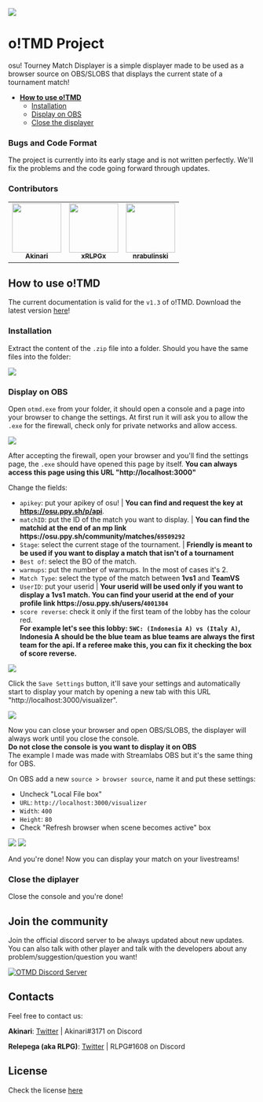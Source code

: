 <img src="https://akinariosu.s-ul.eu/2zvhZbVV">

# o!TMD Project

osu! Tourney Match Displayer is a simple displayer made to be used as a browser source on OBS/SLOBS that displays the current state of a tournament match!

-   <b>[How to use o!TMD](https://github.com/AkinariHex/oTMD#how-to-use-otmd)</b>
    -   [Installation](https://github.com/AkinariHex/oTMD#installation)
    -   [Display on OBS](https://github.com/AkinariHex/oTMD#display-on-obs)
    -   [Close the displayer](https://github.com/AkinariHex/oTMD#close-the-displayer)

### Bugs and Code Format

The project is currently into its early stage and is not written perfectly. We'll fix the problems and the code going forward through updates.

### Contributors

<table>
  <tr>
    <td align="center"><a href="https://github.com/AkinariHex"><img src="https://avatars.githubusercontent.com/u/28952344?v=3" width="100px;" alt=""/><br /><sub><b>Akinari</b>         </sub></a></td>
    <td align="center"><a href="https://github.com/xRLPGx"><img src="https://avatars.githubusercontent.com/u/33182302?v=3" width="100px;" alt=""/><br /><sub><b>xRLPGx</b>         </sub></a></td>
      <td align="center"><a href="https://github.com/nrabulinski"><img src="https://avatars.githubusercontent.com/u/24574288?v=3" width="100px;" alt=""/><br /><sub><b>nrabulinski</b></sub></a></td>
 </tr>
</table>

## How to use o!TMD

The current documentation is valid for the `v1.3` of o!TMD. Download the latest version [here](https://github.com/AkinariHex/oTMD/releases/latest)!<br>

### Installation

Extract the content of the `.zip` file into a folder. Should you have the same files into the folder:

 <img src="https://drive.google.com/uc?export=view&id=1aYWvLCCDcReMPzymVdlCbQAP2BypKbT5">
 
 ### Display on OBS
 
 Open ``otmd.exe`` from your folder, it should open a console and a page into your browser to change the settings.
 At first run it will ask you to allow the ``.exe`` for the firewall, check only for private networks and allow access.
 
 <img src="https://drive.google.com/uc?export=view&id=1npQ2EXYADfIzxlzXMnVn03ZiY8px17U1">
 
 After accepting the firewall, open your browser and you'll find the settings page, the ``.exe`` should have opened this page by itself. **You can always access this page using this URL "http://localhost:3000"**

Change the fields:<br>

-   `apikey`: put your apikey of osu! | **You can find and request the key at https://osu.ppy.sh/p/api**.
-   `matchID`: put the ID of the match you want to display. | **You can find the matchid at the end of an mp link https&#58;//osu.ppy.sh/community/matches/`69509292`**
-   `Stage`: select the current stage of the tournament. | **Friendly is meant to be used if you want to display a match that isn't of a tournament**
-   `Best of`: select the BO of the match.
-   `warmups`: put the number of warmups. In the most of cases it's 2.
-   `Match Type`: select the type of the match between **1vs1** and **TeamVS**
-   `UserID`: put your userid | **Your userid will be used only if you want to display a 1vs1 match. You can find your userid at the end of your profile link https&#58;//osu.ppy.sh/users/`4001304`**
-   `score reverse`: check it only if the first team of the lobby has the colour red.<br>**For example let's see this lobby: `5WC: (Indonesia A) vs (Italy A)`, Indonesia A should be the blue team as blue teams are always the first team for the api. If a referee make this, you can fix it checking the box of score reverse.**
<img src="https://akinariosu.s-ul.eu/LU90Cq05">

Click the `Save Settings` button, it'll save your settings and automatically start to display your match by opening a new tab with this URL "http://localhost:3000/visualizer".

 <img src="https://drive.google.com/uc?export=view&id=1EPVHAoTQVYeWT7EMA4w_uNs1K3PJa6Oq">
 
 Now you can close your browser and open OBS/SLOBS, the displayer will always work until you close the console.<br>**Do not close the console is you want to display it on OBS**<br>
 The example I made was made with Streamlabs OBS but it's the same thing for OBS.
 
 On OBS add a new ``source > browser source``, name it and put these settings:
 * Uncheck "Local File box"
 * ``URL``: ``http://localhost:3000/visualizer`` 
 * ``Width``: ``400`` 
 * ``Height``: ``80``
 * Check "Refresh browser when scene becomes active" box
 
 <img src="https://drive.google.com/uc?export=view&id=1BTEAz996uFtjzTXmIORPMMHJX6pOXOsV">
 <img src="https://drive.google.com/uc?export=view&id=1OQ4QJDhjjK7it-xvrUOFPnrxgbDVffa5">
 
 And you're done! Now you can display your match on your livestreams!
 
 ### Close the diplayer
 
 Close the console and you're done!

## Join the community

Join the official discord server to be always updated about new updates. You can also talk with other player and talk with the developers about any problem/suggestion/question you want!

[![OTMD Discord Server](https://discord.com/api/guilds/775868748158337064/widget.png?style=banner3)](https://discord.gg/gf7rWj942q)
 
## Contacts

Feel free to contact us:

**Akinari**: [Twitter](https://twitter.com/Akinari_osu) | Akinari#3171 on Discord

**Relepega (aka RLPG)**: [Twitter](https://twitter.com/xRLPG) | RLPG#1608 on Discord


## License

Check the license [here](https://github.com/AkinariHex/oTMD/blob/main/LICENSE)
